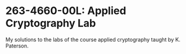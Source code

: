 # 263-4660-00L: Applied Cryptography Lab

My solutions to the labs of the course applied cryptography taught by K. Paterson.
